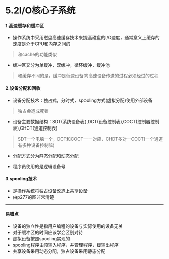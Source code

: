 # 5.2I/O核心子系统

#### 1.高速缓存和缓冲区

* 操作系统中采用磁盘高速缓存技术来提高磁盘的I/O速度，通常意义上缓存的速度是介于CPU和内存之间的

> 和cache的功能类似

* 缓冲区又分为单缓冲，双缓冲，循环缓冲，缓冲池

> 和缓存不同的是，缓冲是低速设备向高速设备传送的过程必须经过的过程

#### 2.设备分配和回收

* 设备分配技术：独占式，分时式，spooling方式(虚拟分配)使用外部设备

> 独占会造成死锁

* 设备主要数据结构：SDT(系统设备表),DCT(设备控制表),COCT(控制器控制表),CHCT(通道控制表)

> SDT一个电脑一个，DCT和COCT一一对应，CHDT多对一COCT(一个通道有多种设备控制嘛)

* 分配方式分为静态分配和动态分配


* 程序员使用的是逻辑设备号

#### 3.spooling技术

* 是操作系统将独占设备改造上共享设备
* 由p277的图非常清楚




***

#### 易错点

* 设备的独立性是指用户编程的设备与实际使用的设备无关
* 对于缓冲区的时间应该学会区别对待
* 虚拟设备按照spooling实现的
* spooling程序由预输入程序，井管理程序，缓输出程序
* 共享设备采用动态分配，独占设备采用静态分配